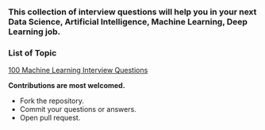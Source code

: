 ### **This collection of interview questions will help you in your next Data Science, Artificial Intelligence, Machine Learning, Deep Learning job.**

### **List of Topic**

[100 Machine Learning Interview Questions](https://mylink.com "Click here to see the questions!")


**Contributions are most welcomed.**

  - Fork the repository.
  - Commit your questions or answers.
  - Open pull request.
